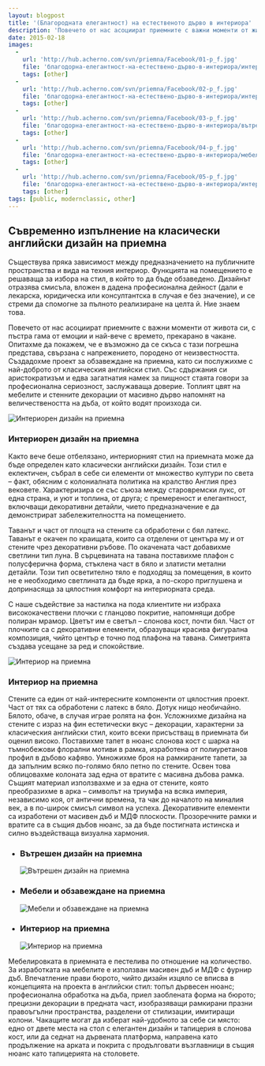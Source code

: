 ```yaml
---
layout: blogpost
title: '(Благородната елегантност) на естественото дърво в интериора'
description: 'Повечето от нас асоциират приемните с важни моменти от живота си, с пъстра гама от емоции и най-вече с времето, прекарано в чакане. Опитахме да покажем, че е възможно да се скъса с тази погрешна  представа, свързана с напрежението, породено от неизвестността. Създадохме проект за обзавеждане на приемна, като си послужихме с най-доброто от класическия английски стил.'
date: 2015-02-18
images:
  -
    url: 'http://hub.acherno.com/svn/priemna/Facebook/01-p_f.jpg'
    file: 'благодорна-елегантност-на-естествено-дърво-в-интериора/интериорен-дизайн-на-приемна.jpg'
    tags: [other]
  -
    url: 'http://hub.acherno.com/svn/priemna/Facebook/02-p_f.jpg'
    file: 'благодорна-елегантност-на-естествено-дърво-в-интериора/интериор-на-приемна.jpg'
    tags: [other]
  -
    url: 'http://hub.acherno.com/svn/priemna/Facebook/03-p_f.jpg'
    file: 'благодорна-елегантност-на-естествено-дърво-в-интериора/вътрешен-дизайн-на-приемна.jpg'
    tags: [other]
  -
    url: 'http://hub.acherno.com/svn/priemna/Facebook/04-p_f.jpg'
    file: 'благодорна-елегантност-на-естествено-дърво-в-интериора/мебели-и-обзавеждане-на-приемна.jpg'
    tags: [other]
  -
    url: 'http://hub.acherno.com/svn/priemna/Facebook/05-p_f.jpg'
    file: 'благодорна-елегантност-на-естествено-дърво-в-интериора/интериор-приемна.jpg'
    tags: [other]
tags: [public, modernclassic, other]
---
```

## Съвременно изпълнение на **класически английски дизайн** на приемна
Съществува пряка зависимост между предназначението на публичните пространства и вида на техния интериор. Функцията на помещението е решаваща за избора на стил, в който то да бъде обзаведено. Дизайнът отразява смисъла, вложен в дадена професионална дейност (дали е лекарска, юридическа или консултантска в случая е без значение), и се стреми да спомогне за пълното реализиране на целта й. Ние знаем това.

Повечето от нас асоциират приемните с важни моменти от живота си, с пъстра гама от емоции и най-вече с времето, прекарано в чакане. Опитахме да покажем, че е възможно да се скъса с тази погрешна  представа, свързана с напрежението, породено от неизвестността. Създадохме проект за обзавеждане на приемна, като си послужихме с най-доброто от класическия английски стил. Със сдържания си аристократизъм и едва загатнатия намек за пищност стаята говори за професионална сериозност, заслужаваща доверие. Топлият цвят на мебелите и стенните декорации от масивно дърво напомнят на величествеността на дъба, от който водят произхода си.

![Интериорен дизайн на приемна](благодорна-елегантност-на-естествено-дърво-в-интериора/интериорен-дизайн-на-приемна.jpg)
### Интериорен дизайн на **приемна**

Както вече беше отбелязано, интериорният стил на приемната може да бъде определен като класически английски дизайн. Този стил е еклектичен, събрал в себе си елементи от множество култури по света – факт, обясним с колониалната политика на кралство Англия през вековете. Характеризира се със съюза между старовремски лукс, от една страна, и уют и топлина, от друга; с премереност и елегантност, включващи декоративни детайли, чието предназначение е да демонстрират забележителността на помещението.

Таванът и част от площта на стените са обработени с бял латекс. Таванът е окачен по краищата, които са отделени от центъра му и от стените чрез декоративни ръбове. По окачената част добавихме светлини тип луна. В сърцевината на тавана поставихме плафон с полусферична форма, стъклена част в бяло и златисти метални детайли. Този тип осветително тяло е подходящ за помещения, в които не е необходимо светлината да бъде ярка, а по-скоро приглушена и допринасяща за цялостния комфорт на интериорната среда.

С наше съдействие за настилка на пода клиентите ни избраха висококачествени плочки с гланцово покритие, напомнящи добре полиран мрамор. Цветът им е светъл – слонова кост, почти бял. Част от плочките са с декоративни елементи, образуващи красива фигурална композиция, чийто център е точно под плафона на тавана. Симетрията създава усещане за ред и спокойствие.

![Интериор на приемна](благодорна-елегантност-на-естествено-дърво-в-интериора/интериор-на-приемна.jpg)
### Интериор на **приемна**

Стените са един от най-интересните компоненти от цялостния проект. Част от тях са обработени с латекс в бяло. Дотук нищо необичайно. Бялото, обаче, в случая играе ролята на фон. Усложнихме дизайна на стените с израз на фин естетически вкус – декорации, характерни за класическия английски стил, които всеки присъстващ в приемната би оценил високо. Поставихме тапет в нюанс слонова кост с шарка на тъмнобежови флорални мотиви в рамка, изработена от полиуретанов профил в дъбово кафяво. Умножихме броя на рамкираните тапети, за да запълним всяко по-голямо бяло петно по стените. Освен това облицовахме колоната зад една от вратите с масивна дъбова рамка. Същият материал използвахме и за една от стените, която преобразихме в арка – символът на триумфа на всяка империя, независимо коя, от антични времена, та чак до началото на миналия век, а в по-широк смисъл символ на успеха. Декоративните елементи са изработени от масивен дъб и МДФ плоскости. Прозоречните рамки и вратите са в същия дъбов нюанс, за да бъде постигната истинска и силно въздействаща визуална хармония.

-   ### Вътрешен дизайн на **приемна**
    ![Вътрешен дизайн на приемна](благодорна-елегантност-на-естествено-дърво-в-интериора/вътрешен-дизайн-на-приемна.jpg)
-   ### Мебели и обзавеждане на **приемна**
    ![Мебели и обзавеждане на приемна](благодорна-елегантност-на-естествено-дърво-в-интериора/мебели-и-обзавеждане-на-приемна.jpg)
-   ### Интериор на **приемна**
    ![Интериор на приемна](благодорна-елегантност-на-естествено-дърво-в-интериора/интериор-приемна.jpg)

Мебелировката в приемната е пестелива по отношение на количество. За изработката на мебелите е използван масивен дъб и МДФ с фурнир дъб. Впечатление прави бюрото, чийто дизайн изцяло се вписва в концепцията на проекта в английски стил: топъл дървесен нюанс; професионална обработка на дъба, приел заоблената форма на бюрото; прецизни декорации в предната част, изобразяващи рамкирани празни правоъгълни пространства, разделени от стилизации, имитиращи колони. Чакащите могат да изберат най-удобното за себе си място: едно от двете места на стол с елегантен дизайн и тапицерия в слонова кост, или да седнат на дървената платформа, направена като продължение на арката и покрита с продълговати възглавници в същия нюанс като тапицерията на столовете.
